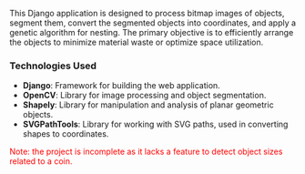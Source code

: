 This Django application is designed to process bitmap images of objects, segment them, convert the segmented objects into coordinates, and apply a genetic algorithm for nesting. The primary objective is to efficiently arrange the objects to minimize material waste or optimize space utilization.

### Technologies Used
- **Django**: Framework for building the web application.
- **OpenCV**: Library for image processing and object segmentation.
- **Shapely**: Library for manipulation and analysis of planar geometric objects.
- **SVGPathTools**: Library for working with SVG paths, used in converting shapes to coordinates.

<span style="color: red;">Note: the project is incomplete as it lacks a feature to detect object sizes related to a coin.</span>
